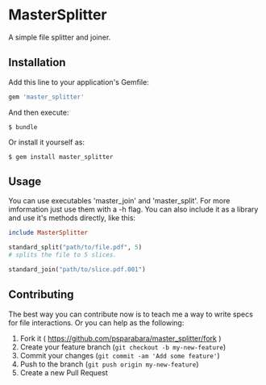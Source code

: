# MasterSplitter

A simple file splitter and joiner.

## Installation

Add this line to your application's Gemfile:

```ruby
gem 'master_splitter'
```

And then execute:

    $ bundle

Or install it yourself as:

    $ gem install master_splitter

## Usage

You can use executables 'master_join' and 'master_split'. 
For more imformation just use them with a -h flag.
You can also include it as a library and use it's methods 
directly, like this:

```ruby
include MasterSplitter

standard_split("path/to/file.pdf", 5)
# splits the file to 5 slices.

standard_join("path/to/slice.pdf.001")
```


## Contributing

The best way you can contribute now is to teach me a way
to write specs for file interactions. Or you can help as the following:

1. Fork it ( https://github.com/psparabara/master_splitter/fork )
2. Create your feature branch (`git checkout -b my-new-feature`)
3. Commit your changes (`git commit -am 'Add some feature'`)
4. Push to the branch (`git push origin my-new-feature`)
5. Create a new Pull Request
